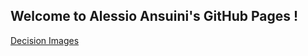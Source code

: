 ## Welcome to Alessio Ansuini's GitHub Pages !



[Decision Images](https://github.com/ansuini/sparse_logreg)
